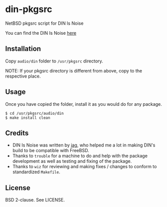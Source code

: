 din-pkgsrc
==========

NetBSD pkgsrc script for DIN Is Noise

You can find the DIN Is Noise [here][1]

Installation
------------

Copy `audio/din` folder to `/usr/pkgsrc` directory.

NOTE: If your pkgsrc directory is different from above, copy to the respective
place.

Usage
-----

Once you have copied the folder, install it as you would do for any package.

`$ cd /usr/pkgsrc/audio/din`<br>
`$ make install clean`

Credits
-------

* DIN Is Noise was written by [jag][2], who helped me a lot in making
  DIN's build to be compatible with FreeBSD.
* Thanks to `trouble` for a machine to do and help with the package
  development as well as testing and fixing of the package.
* Thanks to `wiz` for reviewing and making fixes / changes to conform to
  standardized `Makefile`.

License
-------

BSD 2-clause. See LICENSE.

[1]: https://dinisnoise.org/
[2]: https://dinisnoise.org/bio/
